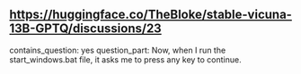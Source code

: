 ## https://huggingface.co/TheBloke/stable-vicuna-13B-GPTQ/discussions/23

contains_question: yes
question_part: Now, when I run the start_windows.bat file, it asks me to press any key to continue.
